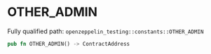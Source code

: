 # OTHER_ADMIN

Fully qualified path: `openzeppelin_testing::constants::OTHER_ADMIN`

```rust
pub fn OTHER_ADMIN() -> ContractAddress
```

